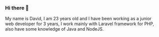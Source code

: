 ### Hi there 👋

My name is David, I am 23 years old and I have been working as a junior web developer for 3 years, I work mainly with Laravel framework for PHP, also have some knowledge of Java and NodeJS. 

